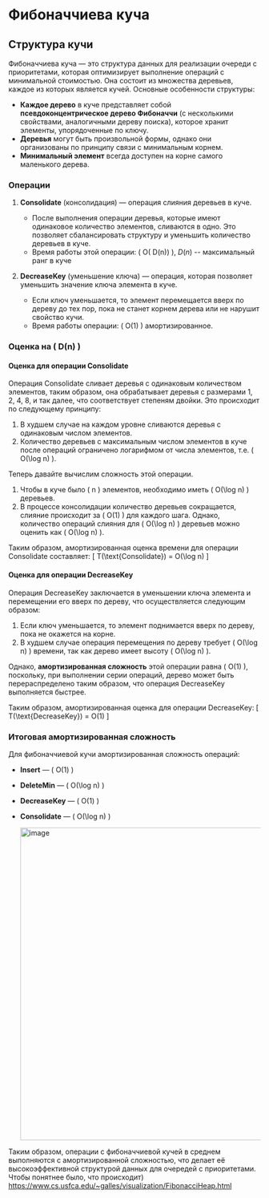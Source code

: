 # Фибоначчиева куча

## Структура кучи

Фибоначчиева куча — это структура данных для реализации очереди с приоритетами, которая оптимизирует выполнение операций с минимальной стоимостью. Она состоит из множества деревьев, каждое из которых является кучей. Основные особенности структуры:

- **Каждое дерево** в куче представляет собой **псевдоконцентрическое дерево Фибоначчи** (с несколькими свойствами, аналогичными дереву поиска), которое хранит элементы, упорядоченные по ключу.
- **Деревья** могут быть произвольной формы, однако они организованы по принципу связи с минимальным корнем.
- **Минимальный элемент** всегда доступен на корне самого маленького дерева.

### Операции

1. **Consolidate** (консолидация) — операция слияния деревьев в куче.
   - После выполнения операции деревья, которые имеют одинаковое количество элементов, сливаются в одно. Это позволяет сбалансировать структуру и уменьшить количество деревьев в куче.
   - Время работы этой операции: \( O( D(n)) \), $D(n)$ -- максимальный ранг в куче

2. **DecreaseKey** (уменьшение ключа) — операция, которая позволяет уменьшить значение ключа элемента в куче.
   - Если ключ уменьшается, то элемент перемещается вверх по дереву до тех пор, пока не станет корнем дерева или не нарушит свойство кучи.
   - Время работы операции: \( O(1) \) амортизированное.

### Оценка на \( D(n) \)

#### Оценка для операции Consolidate

Операция Consolidate сливает деревья с одинаковым количеством элементов, таким образом, она обрабатывает деревья с размерами 1, 2, 4, 8, и так далее, что соответствует степеням двойки. Это происходит по следующему принципу:

1. В худшем случае на каждом уровне сливаются деревья с одинаковым числом элементов.
2. Количество деревьев с максимальным числом элементов в куче после операций ограничено логарифмом от числа элементов, т.е. \( O(\log n) \).

Теперь давайте вычислим сложность этой операции.

1. Чтобы в куче было \( n \) элементов, необходимо иметь \( O(\log n) \) деревьев.
2. В процессе консолидации количество деревьев сокращается, слияние происходит за \( O(1) \) для каждого шага. Однако, количество операций слияния для \( O(\log n) \) деревьев можно оценить как \( O(\log n) \).

Таким образом, амортизированная оценка времени для операции Consolidate составляет:
\[
T(\text{Consolidate}) = O(\log n)
\]

#### Оценка для операции DecreaseKey

Операция DecreaseKey заключается в уменьшении ключа элемента и перемещении его вверх по дереву, что осуществляется следующим образом:

1. Если ключ уменьшается, то элемент поднимается вверх по дереву, пока не окажется на корне.
2. В худшем случае операция перемещения по дереву требует \( O(\log n) \) времени, так как дерево имеет высоту \( O(\log n) \).

Однако, **амортизированная сложность** этой операции равна \( O(1) \), поскольку, при выполнении серии операций, дерево может быть перераспределено таким образом, что операция DecreaseKey выполняется быстрее.

Таким образом, амортизированная оценка для операции DecreaseKey:
\[
T(\text{DecreaseKey}) = O(1)
\]

### Итоговая амортизированная сложность

Для фибоначчиевой кучи амортизированная сложность операций:

- **Insert** — \( O(1) \)
- **DeleteMin** — \( O(\log n) \)
- **DecreaseKey** — \( O(1) \)
- **Consolidate** — \( O(\log n) \)

  <img width="624" alt="image" src="https://github.com/user-attachments/assets/52e3ecae-ebee-450c-9c44-62d13fcc95e6" />


Таким образом, операции с фибоначчиевой кучей в среднем выполняются с амортизированной сложностью, что делает её высокоэффективной структурой данных для очередей с приоритетами.
Чтобы понятнее было, что происходит)
https://www.cs.usfca.edu/~galles/visualization/FibonacciHeap.html
